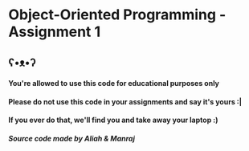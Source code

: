 # Object-Oriented Programming - Assignment 1

## ʕ•ᴥ•ʔ
#### You're allowed to use this code for educational purposes only
#### Please do not use this code in your assignments and say it's yours :|
#### If you ever do that, we'll find you and take away your laptop :)

##### Source code made by Aliah & Manraj
